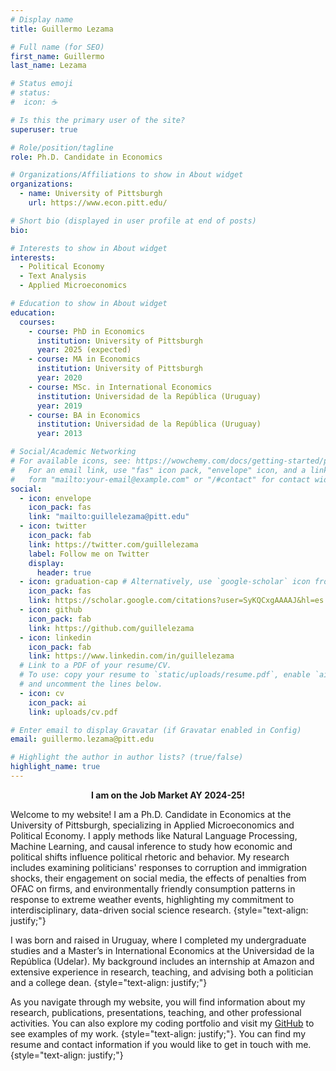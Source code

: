 ```yaml
---
# Display name
title: Guillermo Lezama

# Full name (for SEO)
first_name: Guillermo
last_name: Lezama

# Status emoji
# status:
#  icon: ☕️

# Is this the primary user of the site?
superuser: true

# Role/position/tagline
role: Ph.D. Candidate in Economics

# Organizations/Affiliations to show in About widget
organizations:
  - name: University of Pittsburgh
    url: https://www.econ.pitt.edu/

# Short bio (displayed in user profile at end of posts)
bio: 

# Interests to show in About widget
interests:
  - Political Economy
  - Text Analysis
  - Applied Microeconomics

# Education to show in About widget
education:
  courses:
    - course: PhD in Economics
      institution: University of Pittsburgh
      year: 2025 (expected)
    - course: MA in Economics
      institution: University of Pittsburgh
      year: 2020
    - course: MSc. in International Economics
      institution: Universidad de la República (Uruguay)
      year: 2019
    - course: BA in Economics
      institution: Universidad de la República (Uruguay)
      year: 2013

# Social/Academic Networking
# For available icons, see: https://wowchemy.com/docs/getting-started/page-builder/#icons
#   For an email link, use "fas" icon pack, "envelope" icon, and a link in the
#   form "mailto:your-email@example.com" or "/#contact" for contact widget.
social:
  - icon: envelope
    icon_pack: fas
    link: "mailto:guillelezama@pitt.edu"
  - icon: twitter
    icon_pack: fab
    link: https://twitter.com/guillelezama
    label: Follow me on Twitter
    display:
      header: true
  - icon: graduation-cap # Alternatively, use `google-scholar` icon from `ai` icon pack
    icon_pack: fas
    link: https://scholar.google.com/citations?user=SyKQCxgAAAAJ&hl=es
  - icon: github
    icon_pack: fab
    link: https://github.com/guillelezama
  - icon: linkedin
    icon_pack: fab
    link: https://www.linkedin.com/in/guillelezama
  # Link to a PDF of your resume/CV.
  # To use: copy your resume to `static/uploads/resume.pdf`, enable `ai` icons in `params.yaml`,
  # and uncomment the lines below.
  - icon: cv
    icon_pack: ai
    link: uploads/cv.pdf

# Enter email to display Gravatar (if Gravatar enabled in Config)
email: guillermo.lezama@pitt.edu

# Highlight the author in author lists? (true/false)
highlight_name: true
---
```


<p style="text-align: center;"><strong>I am on the Job Market AY 2024-25!</strong></p>

Welcome to my website! I am a Ph.D. Candidate in Economics at the University of Pittsburgh, specializing in Applied Microeconomics and Political Economy. I apply methods like Natural Language Processing, Machine Learning, and causal inference to study how economic and political shifts influence political rhetoric and behavior. My research includes examining politicians' responses to corruption and immigration shocks, their engagement on social media, the effects of penalties from OFAC on firms, and environmentally friendly consumption patterns in response to extreme weather events, highlighting my commitment to interdisciplinary, data-driven social science research.
{style="text-align: justify;"}

I was born and raised in Uruguay, where I completed my undergraduate studies and a Master’s in International Economics at the Universidad de la República (Udelar). My background includes an internship at Amazon and extensive experience in research, teaching, and advising both a politician and a college dean.
{style="text-align: justify;"}

As you navigate through my website, you will find information about my research, publications, presentations, teaching, and other professional activities. You can also explore my coding portfolio and visit my <a href="https://github.com/guillelezama">GitHub</a> to see examples of my work.
{style="text-align: justify;"}. You can find my resume and contact information if you would like to get in touch with me.
{style="text-align: justify;"}

